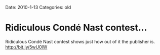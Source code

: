 Date: 2010-1-13
Categories: old

# Ridiculous Condé Nast contest...

Ridiculous Condé Nast contest shows just how out of it the publisher is. <a href="http://bit.ly/5wU0lW" rel="nofollow">http://bit.ly/5wU0lW</a>
